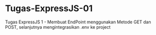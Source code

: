 # Tugas-ExpressJS-01
Tugas ExpressJS 1 - Membuat EndPoint menggunakan Metode GET dan POST, selanjutnya mengintegrasikan .env ke project
